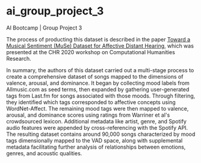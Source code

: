 # ai_group_project_3
AI Bootcamp | Group Project 3


The process of producting this dataset is described in the paper [Toward a Musical Sentiment (MuSe) Dataset for Affective Distant Hearing](chrome-extension://efaidnbmnnnibpcajpcglclefindmkaj/https://ceur-ws.org/Vol-2723/short26.pdf), which was presented at the CHR 2020 workshop on Computational Humanities Research.

In summary, the authors of this dataset carried out a multi-stage process to create a comprehensive dataset of songs mapped to the dimensions of valence, arousal, and dominance. It began by collecting mood labels from Allmusic.com as seed terms, then expanded by gathering user-generated tags from Last.fm for songs associated with those moods. Through filtering, they identified which tags corresponded to affective concepts using WordNet-Affect. The remaining mood tags were then mapped to valence, arousal, and dominance scores using ratings from Warriner et al's crowdsourced lexicon. Additional metadata like artist, genre, and Spotify audio features were appended by cross-referencing with the Spotify API. The resulting dataset contains around 90,000 songs characterized by mood tags dimensionally mapped to the VAD space, along with supplemental metadata facilitating further analysis of relationships between emotions, genres, and acoustic qualities.
